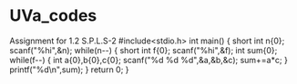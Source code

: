 # UVa_codes
Assignment for 1.2 S.P.L.S-2 
#include<stdio.h>
int main()
{
    short int n{0};
    scanf("%hi",&n);
    while(n--)
    {
        short int f{0};
        scanf("%hi",&f);
        int sum{0};
        while(f--)
        {
            int a{0},b{0},c{0};
            scanf("%d %d %d",&a,&b,&c);
            sum+=a*c;
        }
        printf("%d\n",sum);
    }
    return 0;
}
